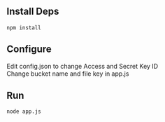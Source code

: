 ## Install Deps
```
npm install 
```

## Configure
Edit config.json to change Access and Secret Key ID  
Change bucket name and file key in app.js  

## Run
```
node app.js
```
